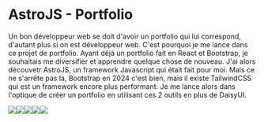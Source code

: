 
# AstroJS - Portfolio


Un bon développeur web se doit d'avoir un portfolio qui lui correspond, d'autant plus si on est développeur web. C'est pourquoi je me lance dans ce projet de portfolio. Ayant déjà un portfolio fait en React et Bootstrap, je souhaitais me diversifier et apprendre quelque chose de nouveau. J'ai alors découvetr AstroJS, un framework Javascript qui était fait pour moi. Mais ce ne s'arrête pas là, Bootstrap en 2024 c'est bien, mais il existe TailwindCSS qui est un framework encore plus performant. Je me lance alors dans l'optique de créer un portfolio en utilisant ces 2 outils en plus de DaisyUI.

<div style="display: flex; flex-direction: row">
    <img src="https://img.shields.io/badge/Astro-0C1222?style=for-the-badge&logo=astro&logoColor=FDFDFE">
    <img src="https://img.shields.io/badge/Tailwind_CSS-38B2AC?style=for-the-badge&logo=tailwind-css&logoColor=white">
    <img src="https://img.shields.io/badge/daisyUI-1ad1a5?style=for-the-badge&logo=daisyui&logoColor=white">
    <img src="https://img.shields.io/badge/Sequelize-52B0E7?style=for-the-badge&logo=Sequelize&logoColor=white">
    <img src="https://img.shields.io/badge/Express%20js-000000?style=for-the-badge&logo=express&logoColor=white">
</div>

